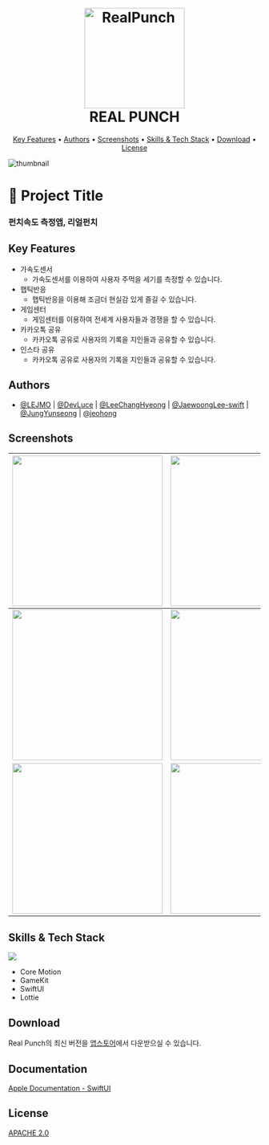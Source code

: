 <h1 align="center">
  <br>
  <img src="https://user-images.githubusercontent.com/95982751/180639987-81c1687c-707d-4dea-b715-caf6fd320d97.png" alt="RealPunch" width="200">
  <br>
  REAL PUNCH
  <br>
</h1>

<p align="center">
  <a href="#Key-Features">Key Features</a> •
  <a href="#Authors">Authors</a> •
  <a href="#Screenshots">Screenshots</a> •
  <a href="#Skills & Tech-Stack">Skills & Tech Stack</a> •
  <a href="#Download">Download</a> •
  <a href="#License">License</a>
</p>

![thumbnail](https://user-images.githubusercontent.com/95982751/180638464-c811d4d4-08f8-40fb-9ec4-d522a48b3e0f.png)

# :iphone: Project Title

### 펀치속도 측정앱, 리얼펀치

## Key Features

* 가속도센서
  - 가속도센서를 이용하여 사용자 주먹을 세기를 측정할 수 있습니다.
* 햅틱반응
  - 햅틱반응을 이용해 조금더 현실감 있게 즐길 수 있습니다.
* 게임센터
  - 게임센터를 이용하여 전세계 사용자들과 경쟁을 할 수 있습니다.
* 카카오톡 공유
  - 카카오톡 공유로 사용자의 기록을 지인들과 공유할 수 있습니다.
* 인스타 공유
  - 카카오톡 공유로 사용자의 기록을 지인들과 공유할 수 있습니다.

## Authors

- [@LEJMO](https://github.com/LEJMO) | [@DevLuce](https://github.com/DevLuce) | [@LeeChangHyeong](https://github.com/LeeChangHyeong) | [@JaewoongLee-swift](https://github.com/JaewoongLee-swift) | [@JungYunseong](https://github.com/JungYunseong) | [@jeohong](https://github.com/jeohong)


## Screenshots
|<img src="https://user-images.githubusercontent.com/95982751/180641201-cdde27e5-ead3-4de9-985a-5e75aeacbaf3.png" width=300>|<img src="https://user-images.githubusercontent.com/95982751/180641503-d89a3147-4687-4a3e-95de-f78858a6df61.png" width=300>|<img src="https://user-images.githubusercontent.com/95982751/180641508-682ea914-ccbe-4805-9e70-5d2cdcbabca8.png" width=300>|
|------|---|---|
|<img src="https://user-images.githubusercontent.com/95982751/180641516-3b29f55b-c338-4361-8398-c37254c727a6.png" width=300>|<img src="https://user-images.githubusercontent.com/95982751/180641519-2d92fe4b-bc2a-4897-af27-17c510e077c0.png" width=300>|<img src="https://user-images.githubusercontent.com/95982751/180641684-adecd3b9-f3b1-4b8b-897e-c229a3a355c4.png" width=300>|
|<img src="https://user-images.githubusercontent.com/95982751/180641521-8e479af8-4b28-4162-b271-3c3d6ea70174.png" width=300>|<img src="https://user-images.githubusercontent.com/95982751/180641522-5d64224b-aace-498f-940b-716741c3581d.png" width=300>||


## Skills & Tech Stack
<img src="https://img.shields.io/badge/Swift-F05138?style=for-the-badge&logo=Swift&logoColor=white"><br>
* Core Motion
* GameKit
* SwiftUI
* Lottie


## Download

Real Punch의 최신 버전을 [앱스토어](https://apple.co/3PmMR0R)에서 다운받으실 수 있습니다.

## Documentation

[Apple Documentation - SwiftUI](https://developer.apple.com/xcode/swiftui/)


## License

[APACHE 2.0](https://github.com/airbnb/lottie-ios/blob/master/LICENSE)

